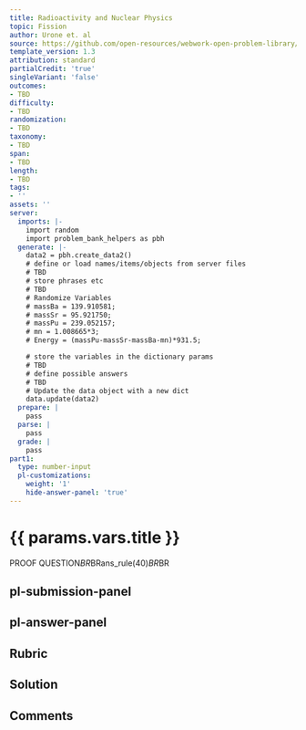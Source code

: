 ```yaml
---
title: Radioactivity and Nuclear Physics
topic: Fission
author: Urone et. al
source: https://github.com/open-resources/webwork-open-problem-library/tree/master/Contrib/BrockPhysics/College_Physics_Urone/32.Medical_Applications_of_Nuclear_Physics/32-06.Fission/NU_U17-32-06-004.pg
template_version: 1.3
attribution: standard
partialCredit: 'true'
singleVariant: 'false'
outcomes:
- TBD
difficulty:
- TBD
randomization:
- TBD
taxonomy:
- TBD
span:
- TBD
length:
- TBD
tags:
- ''
assets: ''
server:
  imports: |-
    import random
    import problem_bank_helpers as pbh
  generate: |-
    data2 = pbh.create_data2()
    # define or load names/items/objects from server files
    # TBD
    # store phrases etc
    # TBD
    # Randomize Variables
    # massBa = 139.910581;
    # massSr = 95.921750;
    # massPu = 239.052157;
    # mn = 1.008665*3;
    # Energy = (massPu-massSr-massBa-mn)*931.5;

    # store the variables in the dictionary params
    # TBD
    # define possible answers
    # TBD
    # Update the data object with a new dict
    data.update(data2)
  prepare: |
    pass
  parse: |
    pass
  grade: |
    pass
part1:
  type: number-input
  pl-customizations:
    weight: '1'
    hide-answer-panel: 'true'
---
```


# {{ params.vars.title }} 


PROOF QUESTION$BR$BRans_rule(40)$BR$BR


## pl-submission-panel 


## pl-answer-panel 


## Rubric 


## Solution 


## Comments 


